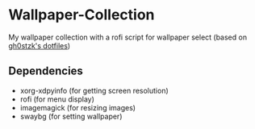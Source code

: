 # Wallpaper-Collection
My wallpaper collection with a rofi script for wallpaper select (based on [gh0stzk's dotfiles](https://github.com/gh0stzk/dotfiles))

## Dependencies
- xorg-xdpyinfo (for getting screen resolution)
- rofi (for menu display)
- imagemagick (for resizing images)
- swaybg (for setting wallpaper)
